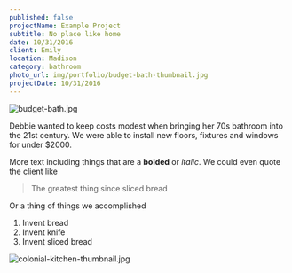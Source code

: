 ```yaml
---
published: false
projectName: Example Project
subtitle: No place like home
date: 10/31/2016
client: Emily
location: Madison
category: bathroom
photo_url: img/portfolio/budget-bath-thumbnail.jpg
projectDate: 10/31/2016
---
```


![budget-bath.jpg]({{site.baseurl}}/img/portfolio/budget-bath.jpg)

Debbie wanted to keep costs modest when bringing her 70s bathroom into the 21st century. We were able to install new floors, fixtures and windows for under $2000.

More text including things that are a **bolded** or _italic_. We could even quote the client like

> The greatest thing since sliced bread

Or a thing of things we accomplished

1. Invent bread
1. Invent knife
1. Invent sliced bread

![colonial-kitchen-thumbnail.jpg]({{site.baseurl}}/img/portfolio/colonial-kitchen-thumbnail.jpg)
